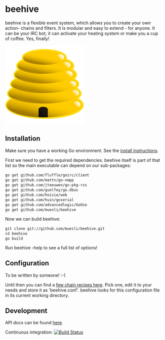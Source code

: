 beehive
=======

beehive is a flexible event system, which allows you to create your own action-
chains and filters. It is modular and easy to extend - for anyone. It can be
your IRC bot, it can activate your heating system or make you a cup of coffee.
Yes, finally!

![beehive's Logo](/assets/logo.png?raw=true)

## Installation

Make sure you have a working Go environment. See the [install instructions](http://golang.org/doc/install.html).

First we need to get the required dependencies. beehive itself is part of that
list so the main executable can depend on our sub-packages:

    go get github.com/fluffle/goirc/client
    go get github.com/mattn/go-xmpp
    go get github.com/jteeuwen/go-pkg-rss
    go get github.com/guelfey/go.dbus
    go get github.com/hoisie/web
    go get github.com/huin/goserial
    go get github.com/advancedlogic/GoOse
    go get github.com/muesli/beehive

Now we can build beehive:

    git clone git://github.com/muesli/beehive.git
    cd beehive
    go build

Run beehive -help to see a full list of options!

## Configuration

To be written by someone! :-)

Until then you can find a [few chain recipes here](https://github.com/muesli/beehive/tree/master/recipes).
Pick one, edit it to your needs and store it as 'beehive.conf'. beehive looks for this
configuration file in its current working directory.

## Development

API docs can be found [here](http://godoc.org/github.com/muesli/beehive).

Continuous integration: [![Build Status](https://secure.travis-ci.org/muesli/beehive.png)](http://travis-ci.org/muesli/beehive)
